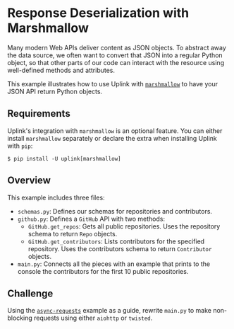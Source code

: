 # Response Deserialization with Marshmallow

Many modern Web APIs deliver content as JSON objects. To abstract away
the data source, we often want to convert that JSON into a regular
Python object, so that other parts of our code can interact with the
resource using well-defined methods and attributes.

This example illustrates how to use Uplink with
[`marshmallow`](https://marshmallow.readthedocs.io/en/latest/) to
have your JSON API return Python objects.

## Requirements

Uplink's integration with `marshmallow` is an optional feature. You
can either install `marshmallow` separately or declare the extra when
installing Uplink with `pip`:

```
$ pip install -U uplink[marshmallow]
```

## Overview

This example includes three files:

- `schemas.py`: Defines our schemas for repositories and contributors.
- `github.py`: Defines a `GitHub` API with two methods:
  - `GitHub.get_repos`: Gets all public repositories. Uses the
    repository schema to return `Repo` objects.
  - `GitHub.get_contributors`: Lists contributors for the specified repository.
    Uses the contributors schema to return `Contributor` objects.
- `main.py`: Connects all the pieces with an example that prints to the
  console the contributors for the first 10 public repositories.

## Challenge

Using the [`async-requests`](../async-requests/) example
as a guide, rewrite `main.py` to make non-blocking requests using
either `aiohttp` or `twisted`.
